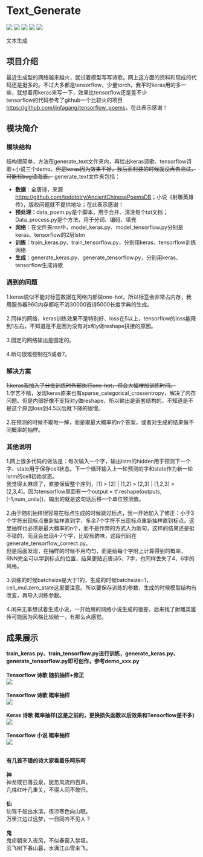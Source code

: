 # Text_Generate
[![](https://img.shields.io/badge/Python-3.5,3.6-blue.svg)](https://www.python.org/)
[![](https://img.shields.io/badge/pandas-0.23.0-brightgreen.svg)](https://pypi.python.org/pypi/pandas/0.23.0)
[![](https://img.shields.io/badge/numpy-1.14.3-brightgreen.svg)](https://pypi.python.org/pypi/numpy/1.14.3)
[![](https://img.shields.io/badge/keras-2.1.6-brightgreen.svg)](https://pypi.python.org/pypi/keras/2.1.6)
[![](https://img.shields.io/badge/tensorflow-1.4,1.6-brightgreen.svg)](https://pypi.python.org/pypi/tensorflow/1.6.0)<br>

文本生成

## **项目介绍**
最近生成型的网络越来越火，就试着模型写写诗歌。网上这方面的资料和现成的代码还是挺多的。不过大多都是tensorflow，少量torch，我平时keras用的多一些，就想着用keras来写一下，效果比tensorflow还是差不少<br>
tensorflow的代码参考了github一个比较火的项目<https://github.com/jinfagang/tensorflow_poems>，在此表示感谢！

## **模块简介**
### 模块结构
结构很简单，方法在generate_text文件夹内，再给出keras诗歌、tensorflow诗歌+小说三个demo。~~但是keras因为效果不好，我后面封装的时候就没再去测试，可能有bug请海涵。~~ generate_text文件夹包括：<br>
* **数据**：全唐诗，来源<https://github.com/todototry/AncientChinesePoemsDB>；小说《射雕英雄传》，版权问题就不提供地址；在此表示感谢！<br>
* **预处理**：data_poem.py是个脚本，用于合并、清洗每个txt文档；Data_process.py是个方法，用于分词、编码、填充<br>
* **网络**：在文件夹rnn中，model_keras.py、model_tensorflow.py分别是keras、tensorflow的2层lstm<br>
* **训练**：train_keras.py、train_tensorflow.py，分别用keras、tensorflow训练网络<br>
* **生成**：generate_keras.py、generate_tensorflow.py，分别用keras、tensorflow生成诗歌<br>

### 遇到的问题
1.keras貌似不能对标签数据在网络内部做one-hot，所以标签会非常占内存，我用服务器96G内存都吃不消30000首诗5000长度字典的生成。<br>
<br>
2.同样的网络，keras训练效果不是特别好、loss在5以上，tensorflow的loss能降到1左右，不知道是不是因为没有对x和y做reshape拼接的原因。<br>
<br>
3.固定的网络输出是固定的。<br>
<br>
4.断句很难控制在5或者7。<br>

### 解决方案
~~1.keras我加入了分批训练时外部执行one-hot，但会大幅增加训练时间。~~<br>
1.学艺不精，发现keras原来也有sparse_categorical_crossentropy，解决了内存问题。但是内部好像不支持对y做reshape，所以输出是嵌套结构的，不知道是不是这个原因loss到4.5以后就下降的很慢。<br>
<br>
2.在预测的时候不取唯一解，而是取最大概率的n个答案，或者对生成的结果做不同概率的抽样。<br>

### 其他说明
1.网上很多代码的做法是：每次输入一个字，输出lstm的hidden用于预测下一个字、state用于保存cell状态。下一个循环输入上一轮预测的字和state作为新一轮lsrm的cell初始状态。<br>
我觉得太麻烦了，直接保留整个序列，[1] > [2]  |  [1,2] > [2,3]  |  [1,2,3] > [2,3,4]。因为tensorflow里面有一个output = tf.reshape(outputs, [-1,num_units])，输出的就是这句话后移一个单位预测值。<br>
<br>
2.由于随机抽样很容易在标点生成的时候跳过标点，我一开始加入了修正：小于3个字符出现标点重新抽样直到字，多余7个字符不出现标点重新抽样直到标点。这里抽样也必须是最大概率的n个，而不是作弊的方式人为断句，这样的结果还是挺不错的，而且会出现4-7个字，比较有韵味，这段代码在generate_tensorflow_correct.py。<br>
但是后面发现，在抽样的时候不用均匀，而是给每个字附上计算得到的概率，RNN完全可以学到标点的位置，结果更贴近唐诗5、7字，也同样丢失了4、6字的风格。<br>
<br>
3.训练的时候batchsize是大于1的，生成的时候batchsize=1，cell_mul.zero_state这里要注意。所以要保存训练的参数，生成的时候模型结构有改变，再导入训练参数。<br>
<br>
4.闲来无事想试着生成小说，一开始用的网络小说生成的很差，后来找了射雕英雄传可能因为风格比较统一，有那么点感觉。

## 成果展示
**train_keras.py、train_tensorflow.py进行训练，generate_keras.py、generate_tensorflow.py即可创作，参考demo_xxx.py**<br>
<br>
**Tensorflow 诗歌 随机抽样+修正**<br>
![](https://github.com/renjunxiang/Text_Generate/blob/master/picture/tensorflow_correct.jpg)<br><br>
**Tensorflow 诗歌 概率抽样**<br>
![](https://github.com/renjunxiang/Text_Generate/blob/master/picture/tensorflow.jpg)<br><br>
**Keras 诗歌 概率抽样(这是之前的，更换损失函数以后效果和Tensorflow差不多)**<br>
![](https://github.com/renjunxiang/Text_Generate/blob/master/picture/keras.jpg)<br><br>
**Tensorflow 小说 概率抽样**<br>
![](https://github.com/renjunxiang/Text_Generate/blob/master/picture/story.jpg)<br><br>

**有几首不错的诗大家看着乐呵乐呵**<br>
<br>
**神**<br>
神龙既已落云泉，犹恐风流四百声。<br>
几株红叶几重关，不得人间不敢归。<br>
<br>
**仙**<br>
仙驾千般出水滨，夜凉寒色向山眠。<br>
万里江边过远梦，一日同吟不见人？<br>
<br>
**鬼**<br>
鬼疟朝来入夜风，不似春窗入禁垣。<br>
云飞树下春山暮，水满江山雪未飞。<br>